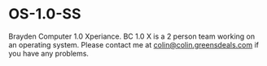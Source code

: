 # OS-1.0-SS
Brayden Computer 1.0 Xperiance. BC 1.0 X is a 2 person team working on an operating system. Please contact me at colin@colin.greensdeals.com if you have any problems.

